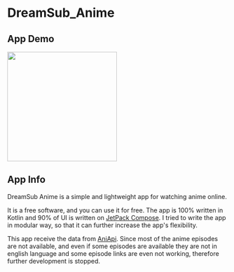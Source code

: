 # DreamSub_Anime

## App Demo
<img src="appdemo.gif" width="250"/>

## App Info

DreamSub Anime is a simple and lightweight app for watching anime online.

It is a free software, and you can use it for free.
The app is 100% written in Kotlin and 90% of UI is written on [JetPack Compose](https://developer.android.com/jetpack/compose?gclid=Cj0KCQiAys2MBhDOARIsAFf1D1dxCDz8AN1hkw-ahaH3hplGAcm180euHIj_YhWQmcRHYn_ojaHuaEMaAriwEALw_wcB&gclsrc=aw.ds).
I tried to write the app in modular way, so that it can further increase the app's flexibility.

This app receive the data from [AniApi](https://aniapi.com).
Since most of the anime episodes are not available, and even if some episodes are available they are not in english language and some episode links are even not working, therefore further development is stopped.

